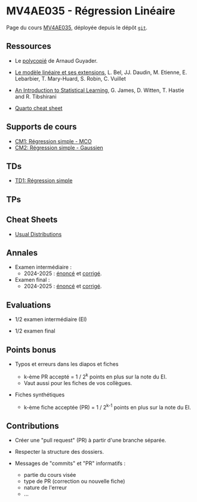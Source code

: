 # MV4AE035 - Régression Linéaire

Page du cours [MV4AE035](https://moodle.u-paris.fr/course/view.php?id=6519),
déployée depuis le dépôt [`git`](https://github.com/pbastide/MV4AE035).

## Ressources

* Le [polycopié](https://perso.lpsm.paris/~aguyader/files/teaching/Regression.pdf) de Arnaud Guyader.

* [Le modèle linéaire et ses extensions](http://moulon.inra.fr/modelstat/supports/ModeleLineaireEt_Extensions-compressed.pdf), L. Bel, JJ. Daudin, M. Etienne, E. Lebarbier, T. Mary-Huard, S. Robin, C. Vuillet

* [An Introduction to Statistical Learning](https://statlearning.com/), G. James, D. Witten, T. Hastie and R. Tibshirani

* [Quarto cheat sheet](https://rstudio.github.io/cheatsheets/html/quarto.html)

## Supports de cours

* [CM1: Régression simple - MCO](CM/CM1_regression_simple.html)
* [CM2: Régression simple - Gaussien](CM/CM2_regression_simple_gauss.html)

<!---
* [CM3: Régression multiple - MCO](CM/CM3_Regression_Multiple_OLS.html)
* [CM4: Régression multiple - Gaussien](CM/CM4_Regression_Multiple_Gauss.html)
* [CM5: Tests et sélection de modèle](CM/CM5_Tests_Model_Choice.html)
* [CM6: Sélection de variables](CM/CM6_Variable_Selection.html)
* [CM7: Validation de modèle](CM/CM7_validation.html)
* [CM8: ANOVA](CM/CM8_anova.html)
* [CM9: Modèles Mixtes](CM/CM9_mixed_models.html)
-->

## TDs

* [TD1: Régression simple](TD/TD_1.pdf)

<!---
* [TD2: Régression multiple](TD/TD_2.pdf)
* [TD3: Sélection de modèle](TD/TD_3.pdf)
-->

## TPs

<!---
* [TP1: Régression multiple](TP/TP1.html)
* [TP2: ANOVA](TP/TP2.html)
-->

## Cheat Sheets

* [Usual Distributions](cheatsheets/usual_distributions.html)

## Annales

* Examen intermédiaire :
  - 2024-2025 : [énoncé](exams/2025_CC.pdf) et [corrigé](exams/2025_CC_cor.pdf).
* Examen final :
  - 2024-2025 : [énoncé](exams/2025_session1.pdf) et [corrigé](exams/2025_session1_cor.pdf).

## Evaluations

* 1/2 examen intermédiaire (EI)

* 1/2 examen final

## Points bonus

* Typos et erreurs dans les diapos et fiches
  * k-ème PR accepté = 1 / 2<sup>k</sup> points en plus sur la note du EI.
  * Vaut aussi pour les fiches de vos collègues.
  
* Fiches synthétiques
  * k-ème fiche acceptée (PR) = 1 / 2<sup>k-1</sup> points en plus sur la note du EI.
  
## Contributions

* Créer une "pull request" (PR) à partir d'une branche séparée.

* Respecter la structure des dossiers.

* Messages de "commits" et "PR" informatifs :
	* partie du cours visée
	* type de PR (correction ou nouvelle fiche)
	* nature de l'erreur
	* ...
